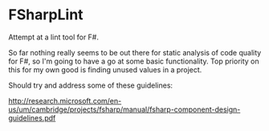 FSharpLint
======

Attempt at a lint tool for F#.

So far nothing really seems to be out there for static analysis of code quality for F#, so I'm going to have a go at some basic functionality. Top priority on this for my own good is finding unused values in a project.

Should try and address some of these guidelines:

http://research.microsoft.com/en-us/um/cambridge/projects/fsharp/manual/fsharp-component-design-guidelines.pdf
